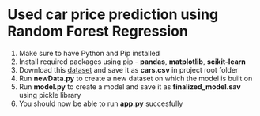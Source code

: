 # Used car price prediction using Random Forest Regression
1. Make sure to have Python and Pip installed
2. Install required packages using pip - **pandas**, **matplotlib**, **scikit-learn**
3. Download this [dataset](https://www.kaggle.com/datasets/harikrishnareddyb/used-car-price-predictions) and save it as **cars.csv** in project root folder
4. Run **newData.py** to create a new dataset on which the model is built on
5. Run **model.py** to create a model and save it as **finalized_model.sav** using pickle library
6. You should now be able to run **app.py** succesfully
